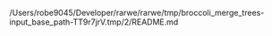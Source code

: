 /Users/robe9045/Developer/rarwe/rarwe/tmp/broccoli_merge_trees-input_base_path-TT9r7jrV.tmp/2/README.md
